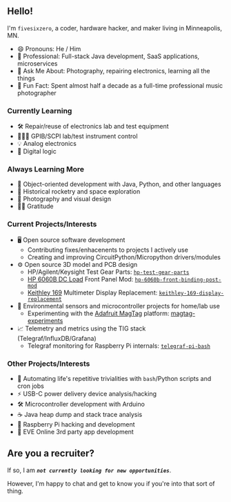## Hello!

I'm `fivesixzero`, a coder, hardware hacker, and maker living in Minneapolis, MN.

- 😄 Pronouns: He / Him
- 🏢 Professional: Full-stack Java development, SaaS applications, microservices
- 💬 Ask Me About: Photography, repairing electronics, learning all the things
- 🤔 Fun Fact: Spent almost half a decade as a full-time professional music photographer

### Currently Learning

- 🛠 Repair/reuse of electronics lab and test equipment
- 👨🏻‍🔬 GPIB/SCPI lab/test instrument control
- 💡 Analog electronics
- 🤖 Digital logic

### Always Learning More

- 🐍 Object-oriented development with Java, Python, and other languages
- 🚀 Historical rocketry and space exploration
- 🔬 Photography and visual design
- 🙏🏼 Gratitude

### Current Projects/Interests

- 🖥 Open source software development
  - Contributing fixes/enhacenents to projects I actively use
  - Creating and improving CircuitPython/Micropython drivers/modules
- ⚙️ Open source 3D model and PCB design
  - HP/Agilent/Keysight Test Gear Parts: [`hp-test-gear-parts`](https://github.com/fivesixzero/hp-test-gear-parts)
  - [HP 6060B DC Load](https://www.keysight.com/us/en/product/6060B/300-watt-dc-electronic-load.html) Front Panel Mod: [`hp-6060b-front-binding-post-mod`](https://github.com/fivesixzero/hp-6060b-front-binding-post-mod)
  - [Keithley 169](https://www.radiomuseum.org/r/keithley_multimeter_169_dmm169dm.html) Multimeter Display Replacement: [`keithley-169-display-replacement`](https://github.com/fivesixzero/keithley-169-display-replacement)
- 🧪 Environmental sensors and microcontroller projects for home/lab use
  - Experimenting with the [Adafruit MagTag](https://www.adafruit.com/product/4819) platform: [magtag-experiments](https://github.com/fivesixzero/magtag-experiments)
- 📈 Telemetry and metrics using the TIG stack (Telegraf/InfluxDB/Grafana)
  - Telegraf monitoring for Raspberry Pi internals: [`telegraf-pi-bash`](https://github.com/fivesixzero/telegraf-pi-bash)

### Other Projects/Interests

- 📜 Automating life's repetitive trivialities with `bash`/Python scripts and cron jobs
- ⚡️ USB-C power delivery device analysis/hacking
- 🛠 Microcontroller development with Arduino
- ☕️ Java heap dump and stack trace analysis
- 🍇 Raspberry Pi hacking and development
- 👾 EVE Online 3rd party app development

## Are you a recruiter?

If so, I am _**`not currently looking for new opportunities`**_.

However, I'm happy to chat and get to know you if you're into that sort of thing.

<!--
**fivesixzero/fivesixzero** is a ✨ _special_ ✨ repository because its `README.md` (this file) appears on your GitHub profile.

Here are some ideas to get you started:

- 🔭 I’m currently working on ...
- 🌱 I’m currently learning ...
- 👯 I’m looking to collaborate on ...
- 🤔 I’m looking for help with ...
- 💬 Ask me about ...
- 📫 How to reach me: ...
- 😄 Pronouns: ...
- ⚡ Fun fact: ...
-->

